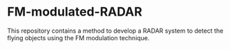 # FM-modulated-RADAR
This repository contains a method to develop a RADAR system to detect the flying objects using the FM modulation technique.
